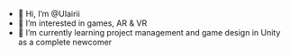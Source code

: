 - 👋 Hi, I’m @UIairii
- 👀 I’m interested in games, AR & VR
- 🌱 I’m currently learning project management and game design in Unity as a complete newcomer 

<!---
I'm a communication student in my graduation year at Fontys University of Applied Sciences. When I finish this bachelor 
I will try to join the Ubisoft Graduate Program for project management.
--->
